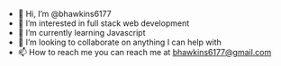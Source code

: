 - 👋 Hi, I’m @bhawkins6177
- 👀 I’m interested in full stack web development
- 🌱 I’m currently learning Javascript
- 💞️ I’m looking to collaborate on anything I can help with 
- 📫 How to reach me you can reach me at bhawkins6177@gmail.com

<!---
bhawkins6177/bhawkins6177 is a ✨ special ✨ repository because its `README.md` (this file) appears on your GitHub profile.
You can click the Preview link to take a look at your changes.
--->
